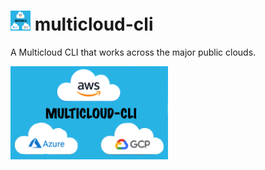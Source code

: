 # <img src=docs/multicloud-cli.png width=32 height=32> multicloud-cli

A Multicloud CLI that works across the major public clouds.

<img src=docs/multicloud-cli.png width=50% height=50%>


